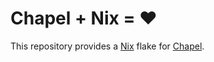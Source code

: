 # Chapel + Nix = ❤️

This repository provides a [Nix](https://nixos.org/) flake for [Chapel](https://chapel-lang.org/).



